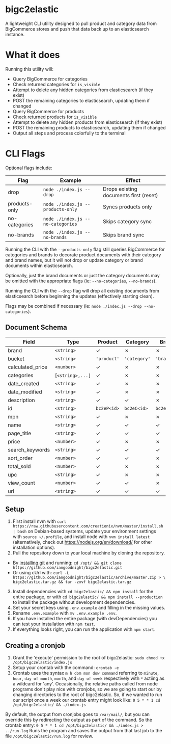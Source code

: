 # bigc2elastic

A lightweight CLI utility designed to pull product and category data from
BigCommerce stores and push that data back up to an elasticsearch instance.

# What it does

Running this utility will:

- Query BigCommerce for categories
- Check returned categories for `is_visible`
- Attempt to delete any hidden categories from elasticsearch (if they exist)
- POST the remaining categories to elasticsearch, updating them if changed
- Query BigCommerce for products
- Check returned products for `is_visible`
- Attempt to delete any hidden products from elasticsearch (if they exist)
- POST the remaining products to elasticsearch, updating them if changed
- Output all steps and process colorfully to the terminal

# CLI Flags

Optional flags include:

| Flag | Example | Effect |
| ---- | ------- | ------ |
| drop | `node ./index.js --drop` | Drops existing documents first (reset) |
| products-only | `node ./index.js --products-only` | Syncs products only |
| no-categories | `node ./index.js --no-categories` | Skips category sync |
| no-brands | `node ./index.js --no-brands` | Skips brand sync |

Running the CLI with the `--products-only` flag still queries BigCommerce for
categories and brands to decorate product documents with their category and
brand names, but it will not drop or update category or brand documents within
elasticsearch.

Optionally, just the brand documents or just the category documents may be
omitted with the appropriate flags (ie: `--no-categories`, `--no-brands`).

Running the CLI with the `--drop` flag will drop all existing documents from
elasticsearch before beginning the updates (effectively starting clean).

Flags may be combined if necessary (ie: `node ./index.js --drop
--no-categories`).

## Document Schema

| Field | Type | Product | Category | Brand |
| ----- | ---- | ------- | -------- | ----- |
| brand | `<string>` | ✓ | ✗ | ✗ |
| bucket | `<string>` | `'product'` | `'category'` | `'brand'` |
| calculated_price | `<number>` | ✓ | ✗ | ✗ |
| categories | [`<string>,...]` | ✓ | ✗ | ✗ |
| date_created | `<string>` | ✓ | ✗ | ✗ |
| date_modified | `<string>` | ✓ | ✗ | ✗ |
| description | `<string>` | ✓ | ✓ | ✗ |
| id | `<string>` | `bc2eP<id>` | `bc2eC<id>` | `bc2eB<id>` |
| mpn | `<string>` | ✓ | ✗ | ✗ |
| name | `<string>` | ✓ | ✓ | ✓ |
| page_title | `<string>` | ✓ | ✓ | ✓ |
| price | `<number>` | ✓ | ✗ | ✗ |
| search_keywords | `<string>` | ✓ | ✓ | ✓ |
| sort_order | `<number>` | ✓ | ✓ | ✗ |
| total_sold | `<number>` | ✓ | ✗ | ✗ |
| upc | `<string>` | ✓ | ✗ | ✗ |
| view_count | `<number>` | ✓ | ✓ | ✗ |
| url | `<string>` | ✓ | ✓ | ✓ |

## Setup

1. First install nvm with `curl
   https://raw.githubusercontent.com/creationix/nvm/master/install.sh | bash`
   on Debian-based systems, update your environment settings with `source
   ~/.profile`, and install node with `nvm install latest` (alternatively,
   check out https://nodejs.org/en/download/ for other installation options).
2. Pull the repository down to your local machine by cloning the repository.
  - By [installing git](https://github.com/git-guides/install-git) and running:
    `cd /opt/ && git clone https://github.com/iangoodnight/bigc2elastic.git`
  - Or using cUrl with:
    `curl -L https://github.com/iangoodnight/bigc2elastic/archive/master.zip > \
    bigc2elastic.tar.gz && tar -zxvf bigc2elastic.tar.gz`
3. Install dependencies with `cd bigc2elastic/ && npm install` for the entire
   package, or with `cd bigc2elastic/ && npm install --production` to install
   the package without development dependencies.
4. Set your secret keys using `.env.example` and filling in the missing values.
5. Rename `.env.example` with `mv .env.example .env`.
6. If you have installed the entire package (with devDependencies) you can test
   your installation with `npm test`.
7. If everything looks right, you can run the application with `npm start`.

## Creating a cronjob

1. Grant the 'execute' permission to the root of bigc2elastic:
  `sudo chmod +x /opt/bigc2elastic/index.js`
2. Setup your crontab with the command:
  `crontab -e`
3. Crontab uses the syntax `m h dom mon dow command` referring to `minute`,
   `hour`, `day of month`, `month`, and `day of week` respectively with `*`
   actiing as a wildcard for 'any'.  Occasionally, the relative paths called
   from node programs don't play nice with cronjobs, so we are going to start
   our <command> by changing directories to the root of bigc2elastic.  So, if we
   wanted to run our script once a week our crontab entry might look like:
   `0 5 * * 1 cd /opt/bigc2elastic/ && ./index.js`

By default, the output from cronjobs goes to `/var/mail/`, but
you can override this by redirecting the output as part of the command. So the
crontab entry:
`0 5 * * 1 cd /opt/bigc2elastic/ && ./index.js > ../run.log`
Runs the program and saves the output from that last job to the file
`/opt/bigc2elastic/run.log` for review.

